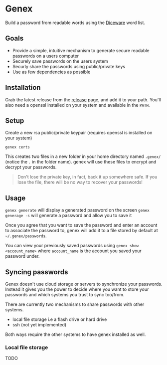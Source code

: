 # Genex

Build a password from readable words using the [Diceware](http://world.std.com/~reinhold/diceware.html) word list.

## Goals
* Provide a simple, intuitive mechanism to generate secure readable passwords on a users computer
* Securely save passwords on the users system
* Securly share the passwords using public/private keys
* Use as few dependencies as possible

## Installation

Grab the latest release from the [release](https://github.com/silbermm/genex/releases) page, and add it to your path.
You'll also need a openssl installed on your system and available in the `PATH`.

## Setup

Create a new rsa public/private keypair (requires openssl is installed on your system)

```
genex certs
```

This creates two  files in a new folder in your home directory named `.genex/` (notice the `.` in the folder name). genex will use these files to encrypt and decrypt your passwords.

> Don't lose the private key, in fact, back it up somewhere safe. If you lose the file, there will be no way to recover your passwords!

## Usage

`genex generate` will display a generated password on the screen
`genex generage -s` will generate a password and allow you to save it

Once you agree that you want to save the password and enter an account to associate the password to, genex will add it to a file stored by default at `~/.genex/passwords`.

You can view your previously saved passwords using `genex show <account_name>` where `account_name` is the account you saved your password under.

## Syncing passwords

Genex doesn't use cloud storage or servers to synchronize your passwords. Instead it gives you the power to decide where you want to store your passwords and which systems you trust to sync too/from.

There are currently two mechanisms to share passwords with other systems.
  * local file storage i.e a flash drive or hard drive
  * ssh (not yet implemented)

Both ways require the other systems to have genex installed as well.

### Local file storage

TODO
